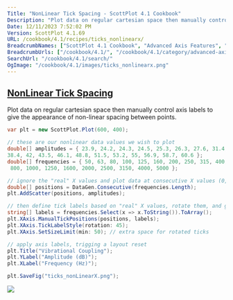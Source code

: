 ```yaml
---
Title: "NonLinear Tick Spacing - ScottPlot 4.1 Cookbook"
Description: "Plot data on regular cartesian space then manually control axis labels to give the appearance of non-linear spacing between points."
Date: 12/11/2023 7:52:02 PM
Version: ScottPlot 4.1.69
URL: /cookbook/4.1/recipes/ticks_nonlinearx/
BreadcrumbNames: ["ScottPlot 4.1 Cookbook", "Advanced Axis Features", "NonLinear Tick Spacing"]
BreadcrumbUrls: ["/cookbook/4.1/", "/cookbook/4.1/category/advanced-axis-features", "/cookbook/4.1/recipes/ticks_nonlinearx/"]
SearchUrl: "/cookbook/4.1/search/"
OgImage: "/cookbook/4.1/images/ticks_nonlinearx.png"
---
```


<h2><a href='/cookbook/4.1/recipes/ticks_nonlinearx/'>NonLinear Tick Spacing</a></h2>

Plot data on regular cartesian space then manually control axis labels to give the appearance of non-linear spacing between points.

```cs
var plt = new ScottPlot.Plot(600, 400);

// these are our nonlinear data values we wish to plot
double[] amplitudes = { 23.9, 24.2, 24.3, 24.5, 25.3, 26.3, 27.6, 31.4, 33.7, 36,
38.4, 42, 43.5, 46.1, 48.8, 51.5, 53.2, 55, 56.9, 58.7, 60.6 };
double[] frequencies = { 50, 63, 80, 100, 125, 160, 200, 250, 315, 400, 500, 630,
 800, 1000, 1250, 1600, 2000, 2500, 3150, 4000, 5000 };

// ignore the "real" X values and plot data at consecutive X values (0, 1, 2, 3...)
double[] positions = DataGen.Consecutive(frequencies.Length);
plt.AddScatter(positions, amplitudes);

// then define tick labels based on "real" X values, rotate them, and give them extra space
string[] labels = frequencies.Select(x => x.ToString()).ToArray();
plt.XAxis.ManualTickPositions(positions, labels);
plt.XAxis.TickLabelStyle(rotation: 45);
plt.XAxis.SetSizeLimit(min: 50); // extra space for rotated ticks

// apply axis labels, trigging a layout reset
plt.Title("Vibrational Coupling");
plt.YLabel("Amplitude (dB)");
plt.XLabel("Frequency (Hz)");

plt.SaveFig("ticks_nonLinearX.png");
```

<img src='../../images/ticks_nonlinearx.png' class='d-block mx-auto my-5' />


